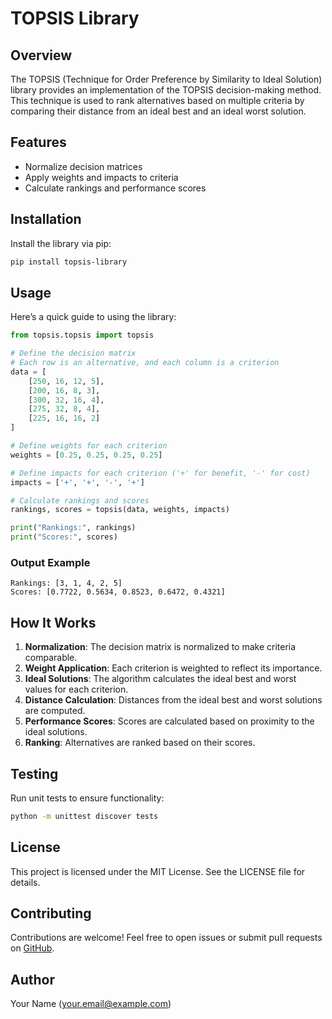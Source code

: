 # TOPSIS Library

## Overview
The TOPSIS (Technique for Order Preference by Similarity to Ideal Solution) library provides an implementation of the TOPSIS decision-making method. This technique is used to rank alternatives based on multiple criteria by comparing their distance from an ideal best and an ideal worst solution.

## Features
- Normalize decision matrices
- Apply weights and impacts to criteria
- Calculate rankings and performance scores

## Installation
Install the library via pip:

```bash
pip install topsis-library
```

## Usage

Here’s a quick guide to using the library:

```python
from topsis.topsis import topsis

# Define the decision matrix
# Each row is an alternative, and each column is a criterion
data = [
    [250, 16, 12, 5],
    [200, 16, 8, 3],
    [300, 32, 16, 4],
    [275, 32, 8, 4],
    [225, 16, 16, 2]
]

# Define weights for each criterion
weights = [0.25, 0.25, 0.25, 0.25]

# Define impacts for each criterion ('+' for benefit, '-' for cost)
impacts = ['+', '+', '-', '+']

# Calculate rankings and scores
rankings, scores = topsis(data, weights, impacts)

print("Rankings:", rankings)
print("Scores:", scores)
```

### Output Example
```plaintext
Rankings: [3, 1, 4, 2, 5]
Scores: [0.7722, 0.5634, 0.8523, 0.6472, 0.4321]
```

## How It Works
1. **Normalization**: The decision matrix is normalized to make criteria comparable.
2. **Weight Application**: Each criterion is weighted to reflect its importance.
3. **Ideal Solutions**: The algorithm calculates the ideal best and worst values for each criterion.
4. **Distance Calculation**: Distances from the ideal best and worst solutions are computed.
5. **Performance Scores**: Scores are calculated based on proximity to the ideal solutions.
6. **Ranking**: Alternatives are ranked based on their scores.

## Testing
Run unit tests to ensure functionality:

```bash
python -m unittest discover tests
```

## License
This project is licensed under the MIT License. See the LICENSE file for details.

## Contributing
Contributions are welcome! Feel free to open issues or submit pull requests on [GitHub](https://github.com/yourusername/topsis-library).

## Author
Your Name ([your.email@example.com](mailto:your.email@example.com))

